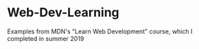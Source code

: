# Web-Dev-Learning
 Examples from MDN's "Learn Web Development" course, which I completed in summer 2019
